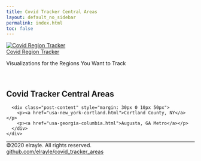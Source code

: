 ```yaml
---
title: Covid Tracker Central Areas
layout: default_no_sidebar
permalink: index.html
toc: false
---
```


<!-- Navigation -->
<!-- substantially changed - see https://github.com/tomjoht/documentation-theme-jekyll/blob/gh-pages/_includes/topnav.html -->
<nav class="navbar navbar-inverse navbar-fixed-top">
    <div class="container topnavlinks">
        <div class="navbar-header">
            <a class="navbar-brand" href="https://elrayle.github.io/covid_tracker/index.html" title="Covid Region Tracker">
              <img class="company-logo" alt="Covid Region Tracker" src="https://elrayle.github.io/covid_tracker/images/covid_tracker_logo.png" />
            </a>
            <div class="navbar-sitetitle">
              <a class="navbar-sitetitle" href="https://elrayle.github.io/covid_tracker/index.html" title="Covid Region Tracker">
                Covid Region Tracker
              </a>
                <p class="navbar-tagline">Visualizations for the Regions You Want to Track</p>
            </div>
        </div>
    </div>
</nav>

<!-- Page Content -->
<div class="container">
  <div class="col-lg-12">&nbsp;</div>
  <!-- Content Row -->
  <div class="row">
    <!-- Content Column -->
    <div class="col-lg-12">
      <div class="post-header">
        <h2 class="post-title-main">Covid Tracker Central Areas</h2>
      </div>

      <div class="post-content" style="margin: 30px 0 10px 50px">
        <p><a href="usa-new_york-cortland.html">Cortland County, NY</a></p>
        <p><a href="usa-georgia-columbia.html">Augusta, GA Metro</a></p>
      </div>
    </div>
  </div>  
  
  <footer style="border-top: 1px solid">
    <div class="row">
      <div class="col-lg-12 footer">
         &copy;2020 elrayle. All rights reserved. <br />
         <a href="http://github.com/elrayle/covid_tracker/">github.com/elrayle/covid_tracker_areas</a><br />
         <br />
      </div>
    </div>
  </footer>

<!-- /.container -->
</div>
